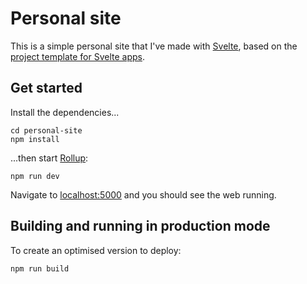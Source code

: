 # Personal site

This is a simple personal site that I've made with [Svelte](https://svelte.dev), based on the [project template for Svelte apps](https://github.com/sveltejs/template).


## Get started

Install the dependencies...

```
cd personal-site
npm install
```

...then start [Rollup](https://rollupjs.org):

```
npm run dev
```

Navigate to [localhost:5000](http://localhost:5000) and you should see the web running.

## Building and running in production mode

To create an optimised version to deploy:

```
npm run build
```